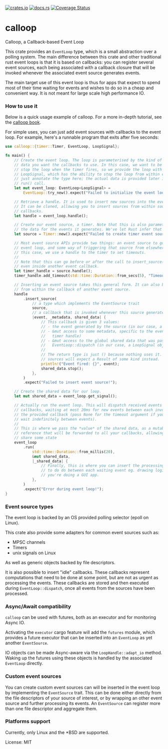 [![crates.io](https://img.shields.io/crates/v/calloop.svg)](https://crates.io/crates/calloop)
[![docs.rs](https://docs.rs/calloop/badge.svg)](https://docs.rs/calloop)
[![Coverage Status](https://codecov.io/gh/Smithay/calloop/branch/master/graph/badge.svg)](https://codecov.io/gh/Smithay/calloop)

# calloop

Calloop, a Callback-based Event Loop

This crate provides an `EventLoop` type, which is a small abstraction
over a polling system. The main difference between this crate
and other traditional rust event loops is that it is based on callbacks:
you can register several event sources, each being associated with a callback
closure that will be invoked whenever the associated event source generates
events.

The main target use of this event loop is thus for apps that expect to spend
most of their time waiting for events and wishes to do so in a cheap and convenient
way. It is not meant for large scale high performance IO.

### How to use it

Below is a quick usage example of calloop. For a more in-depth tutorial, see
the [calloop book](https://smithay.github.io/calloop).

For simple uses, you can just add event sources with callbacks to the event
loop. For example, here's a runnable program that exits after five seconds:

```rust
use calloop::{timer::Timer, EventLoop, LoopSignal};

fn main() {
    // Create the event loop. The loop is parameterised by the kind of shared
    // data you want the callbacks to use. In this case, we want to be able to
    // stop the loop when the timer fires, so we provide the loop with a
    // LoopSignal, which has the ability to stop the loop from within events. We
    // just annotate the type here; the actual data is provided later in the
    // run() call.
    let mut event_loop: EventLoop<LoopSignal> =
        EventLoop::try_new().expect("Failed to initialize the event loop!");

    // Retrieve a handle. It is used to insert new sources into the event loop
    // It can be cloned, allowing you to insert sources from within source
    // callbacks.
    let handle = event_loop.handle();

    // Create our event source, a timer. Note that this is also parameterised by
    // the data for the events it generates. We've let Rust infer that here.
    let source = Timer::new().expect("Failed to create timer event source!");

    // Most event source APIs provide two things: an event source to go into the
    // event loop, and some way of triggering that source from elsewhere. In
    // this case, we use a handle to the timer to set timeouts.
    //
    // Note that this can go before or after the call to insert_source(), and
    // even inside another event callback.
    let timer_handle = source.handle();
    timer_handle.add_timeout(std::time::Duration::from_secs(5), "Timeout reached!");

    // Inserting an event source takes this general form. It can also be done
    // from within the callback of another event source.
    handle
        .insert_source(
            // a type which implements the EventSource trait
            source,
            // a callback that is invoked whenever this source generates an event
            |event, _metadata, shared_data| {
                // This callback is given 3 values:
                // - the event generated by the source (in our case, a string slice)
                // - &mut access to some metadata, specific to the event source (in our case, a
                //   timer handle)
                // - &mut access to the global shared data that was passed to EventLoop::run or
                //   EventLoop::dispatch (in our case, a LoopSignal object to stop the loop)
                //
                // The return type is just () because nothing uses it. Some
                // sources will expect a Result of some kind instead.
                println!("Event fired: {}", event);
                shared_data.stop();
            },
        )
        .expect("Failed to insert event source!");

    // Create the shared data for our loop.
    let mut shared_data = event_loop.get_signal();

    // Actually run the event loop. This will dispatch received events to their
    // callbacks, waiting at most 20ms for new events between each invocation of
    // the provided callback (pass None for the timeout argument if you want to
    // wait indefinitely between events).
    //
    // This is where we pass the *value* of the shared data, as a mutable
    // reference that will be forwarded to all your callbacks, allowing them to
    // share some state
    event_loop
        .run(
            std::time::Duration::from_millis(20),
            &mut shared_data,
            |_shared_data| {
                // Finally, this is where you can insert the processing you need
                // to do do between each waiting event eg. drawing logic if
                // you're doing a GUI app.
            },
        )
        .expect("Error during event loop!");
}
```

### Event source types

The event loop is backed by an OS provided polling selector (epoll on Linux).

This crate also provide some adapters for common event sources such as:

- MPSC channels
- Timers
- unix signals on Linux

As well as generic objects backed by file descriptors.

It is also possible to insert "idle" callbacks. These callbacks represent computations that
need to be done at some point, but are not as urgent as processing the events. These callbacks
are stored and then executed during `EventLoop::dispatch`, once all events from the sources
have been processed.

### Async/Await compatibility

`calloop` can be used with futures, both as an executor and for monitoring Async IO.

Activating the `executor` cargo feature will add the `futures` module, which provides
a future executor that can be inserted into an `EventLoop` as yet another `EventSource`.

IO objects can be made Async-aware via the `LoopHandle::adapt_io` method. Waking up the
futures using these objects is handled by the associated `EventLoop` directly.

### Custom event sources

You can create custom event sources can will be inserted in the event loop by
implementing the `EventSource` trait. This can be done either directly from the file
descriptors of your source of interest, or by wrapping an other event source and further
processing its events. An `EventSource` can register more than one file descriptor and
aggregate them.

### Platforms support

Currently, only Linux and the *BSD are supported.

License: MIT
